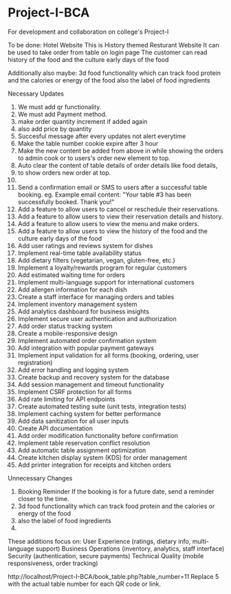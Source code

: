 # Project-I-BCA
For development and collaboration on college's Project-I

To be done:
Hotel Website
This is History themed Resturant Website
It can be used to take order from table on login page 
The customer can read history of the food and the culture early days of the food 

Additionally also maybe:
3d food functionality which can track food protein and the calories or energy of the food
also the label of food ingredients





Necessary Updates
1. We must add qr functionality.
2. We must add Payment method.
3. make order quantity increment if added again
4. also add price by quantity
5. Succesful message after every updates not alert everytime
6. Make the table number cookie expire after 3 hour
7. Make the new content be added from above in while showing the orders to admin cook or to users's order new element to top.
8. Auto clear the content of table details of order details like food details, 
9. to show orders new order at top.
10. 
6. Send a confirmation email or SMS to users after a successful table booking.
        eg. Example email content: "Your table #3 has been successfully booked. Thank you!"
7. Add a feature to allow users to cancel or reschedule their reservations.
8. Add a feature to allow users to view their reservation details and history.
9. Add a feature to allow users to view the menu and make orders.
10. Add a feature to allow users to view the history of the food and the culture early days of the food
11. Add user ratings and reviews system for dishes
12. Implement real-time table availability status
13. Add dietary filters (vegetarian, vegan, gluten-free, etc.)
14. Implement a loyalty/rewards program for regular customers
15. Add estimated waiting time for orders
16. Implement multi-language support for international customers
17. Add allergen information for each dish
18. Create a staff interface for managing orders and tables
19. Implement inventory management system
20. Add analytics dashboard for business insights
21. Implement secure user authentication and authorization
22. Add order status tracking system
23. Create a mobile-responsive design
24. Implement automated order confirmation system
25. Add integration with popular payment gateways
26. Implement input validation for all forms (booking, ordering, user registration)
27. Add error handling and logging system
28. Create backup and recovery system for the database
29. Add session management and timeout functionality
30. Implement CSRF protection for all forms
31. Add rate limiting for API endpoints
32. Create automated testing suite (unit tests, integration tests)
33. Implement caching system for better performance
34. Add data sanitization for all user inputs
35. Create API documentation
36. Add order modification functionality before confirmation
37. Implement table reservation conflict resolution
38. Add automatic table assignment optimization
39. Create kitchen display system (KDS) for order management
40. Add printer integration for receipts and kitchen orders



Unnecessary Changes
1.  Booking Reminder
If the booking is for a future date, send a reminder closer to the time.
2. 3d food functionality which can track food protein and the calories or energy of the food
3. also the label of food ingredients
4. 



These additions focus on:
User Experience (ratings, dietary info, multi-language support)
Business Operations (inventory, analytics, staff interface)
Security (authentication, secure payments)
Technical Quality (mobile responsiveness, order tracking)

<!-- Table Number   might be links -->
http://localhost/Project-I-BCA/book_table.php?table_number=11
Replace 5 with the actual table number for each QR code or link.


<!-- 
Structure of database
Relationships and Foreign Keys in tableserve

orders Table:
Foreign Key: fk_table_id

Column: table_id
References Table: tables
References Column: id
Foreign Key: fk_user_id

Column: user_id
References Table: users
References Column: id
Foreign Key: orders_ibfk_1

Column: user_id
References Table: users
References Column: id (duplicate relationship for user_id).
Foreign Key: orders_ibfk_2

Column: table_id
References Table: tables
References Column: id (duplicate relationship for table_id).
order_items Table:
Foreign Key: fk_menu_item_id

Column: menu_item_id
References Table: menu_items
References Column: id
Foreign Key: fk_order_id

Column: order_id
References Table: orders
References Column: id
Foreign Key: order_items_ibfk_1

Column: order_id
References Table: orders
References Column: id (duplicate relationship for order_id).


Foreign Key: order_items_ibfk_2

Column: menu_item_id
References Table: menu_items
References Column: id (duplicate relationship for menu_item_id).


Summary of Database Relationships
orders is related to:

tables through table_id
users through user_id
order_items is related to:

orders through order_id
menu_items through menu_item_id -->
